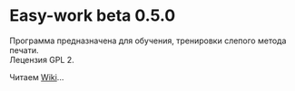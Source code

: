 Easy-work beta 0.5.0
=========

Программа предназначена для обучения, тренировки слепого метода печати.<br>
Лецензия GPL 2.<br>

Читаем <a HREF="https://github.com/KeyGen/Easy-work/wiki">Wiki</a>...
